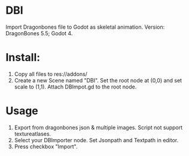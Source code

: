 # DBI
Import Dragonbones file to Godot as skeletal animation.
Version: DragonBones 5.5; Godot 4.

# Install:
1) Copy all files to res://addons/
2) Create a new Scene named "DBI". Set the root node at (0,0) and set scale to (1,1). Attach DBImpot.gd to the root node.

# Usage
1) Export from dragonbones json & multiple images. Script not support textureatlases.
2) Select your DBImporter node. Set Jsonpath and Textpath in editor.
5) Press checkbox "Import".